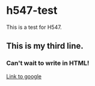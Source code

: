 # h547-test
This is a test for H547. 
## This is my third line. 

### Can't wait to write in HTML!

[Link to google](htp://www.google.com)
